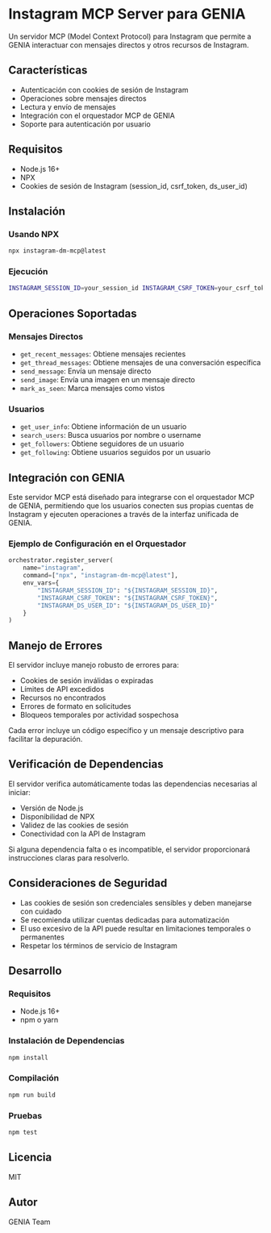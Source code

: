 # Instagram MCP Server para GENIA

Un servidor MCP (Model Context Protocol) para Instagram que permite a GENIA interactuar con mensajes directos y otros recursos de Instagram.

## Características

- Autenticación con cookies de sesión de Instagram
- Operaciones sobre mensajes directos
- Lectura y envío de mensajes
- Integración con el orquestador MCP de GENIA
- Soporte para autenticación por usuario

## Requisitos

- Node.js 16+
- NPX
- Cookies de sesión de Instagram (session_id, csrf_token, ds_user_id)

## Instalación

### Usando NPX

```bash
npx instagram-dm-mcp@latest
```

### Ejecución

```bash
INSTAGRAM_SESSION_ID=your_session_id INSTAGRAM_CSRF_TOKEN=your_csrf_token INSTAGRAM_DS_USER_ID=your_ds_user_id npx instagram-dm-mcp@latest
```

## Operaciones Soportadas

### Mensajes Directos

- `get_recent_messages`: Obtiene mensajes recientes
- `get_thread_messages`: Obtiene mensajes de una conversación específica
- `send_message`: Envía un mensaje directo
- `send_image`: Envía una imagen en un mensaje directo
- `mark_as_seen`: Marca mensajes como vistos

### Usuarios

- `get_user_info`: Obtiene información de un usuario
- `search_users`: Busca usuarios por nombre o username
- `get_followers`: Obtiene seguidores de un usuario
- `get_following`: Obtiene usuarios seguidos por un usuario

## Integración con GENIA

Este servidor MCP está diseñado para integrarse con el orquestador MCP de GENIA, permitiendo que los usuarios conecten sus propias cuentas de Instagram y ejecuten operaciones a través de la interfaz unificada de GENIA.

### Ejemplo de Configuración en el Orquestador

```python
orchestrator.register_server(
    name="instagram",
    command=["npx", "instagram-dm-mcp@latest"],
    env_vars={
        "INSTAGRAM_SESSION_ID": "${INSTAGRAM_SESSION_ID}",
        "INSTAGRAM_CSRF_TOKEN": "${INSTAGRAM_CSRF_TOKEN}",
        "INSTAGRAM_DS_USER_ID": "${INSTAGRAM_DS_USER_ID}"
    }
)
```

## Manejo de Errores

El servidor incluye manejo robusto de errores para:

- Cookies de sesión inválidas o expiradas
- Límites de API excedidos
- Recursos no encontrados
- Errores de formato en solicitudes
- Bloqueos temporales por actividad sospechosa

Cada error incluye un código específico y un mensaje descriptivo para facilitar la depuración.

## Verificación de Dependencias

El servidor verifica automáticamente todas las dependencias necesarias al iniciar:

- Versión de Node.js
- Disponibilidad de NPX
- Validez de las cookies de sesión
- Conectividad con la API de Instagram

Si alguna dependencia falta o es incompatible, el servidor proporcionará instrucciones claras para resolverlo.

## Consideraciones de Seguridad

- Las cookies de sesión son credenciales sensibles y deben manejarse con cuidado
- Se recomienda utilizar cuentas dedicadas para automatización
- El uso excesivo de la API puede resultar en limitaciones temporales o permanentes
- Respetar los términos de servicio de Instagram

## Desarrollo

### Requisitos

- Node.js 16+
- npm o yarn

### Instalación de Dependencias

```bash
npm install
```

### Compilación

```bash
npm run build
```

### Pruebas

```bash
npm test
```

## Licencia

MIT

## Autor

GENIA Team
